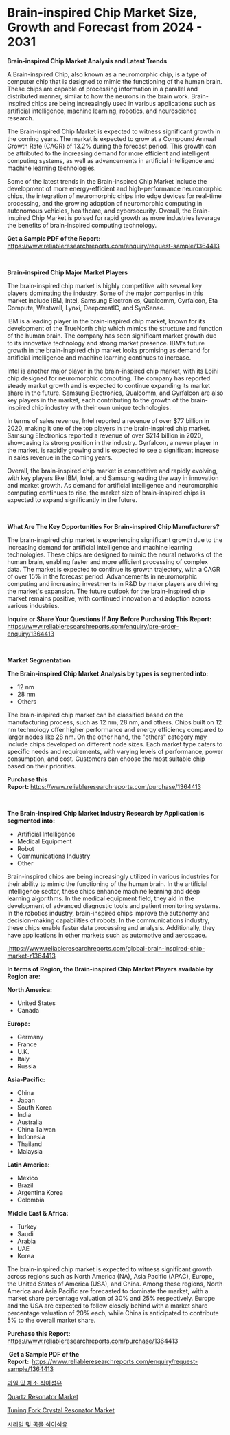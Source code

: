 <p><h1>Brain-inspired Chip Market Size, Growth and Forecast from 2024 - 2031</h1></p><p><strong>Brain-inspired Chip Market Analysis and Latest Trends</strong></p>
<p><p>A Brain-inspired Chip, also known as a neuromorphic chip, is a type of computer chip that is designed to mimic the functioning of the human brain. These chips are capable of processing information in a parallel and distributed manner, similar to how the neurons in the brain work. Brain-inspired chips are being increasingly used in various applications such as artificial intelligence, machine learning, robotics, and neuroscience research.</p><p>The Brain-inspired Chip Market is expected to witness significant growth in the coming years. The market is expected to grow at a Compound Annual Growth Rate (CAGR) of 13.2% during the forecast period. This growth can be attributed to the increasing demand for more efficient and intelligent computing systems, as well as advancements in artificial intelligence and machine learning technologies.</p><p>Some of the latest trends in the Brain-inspired Chip Market include the development of more energy-efficient and high-performance neuromorphic chips, the integration of neuromorphic chips into edge devices for real-time processing, and the growing adoption of neuromorphic computing in autonomous vehicles, healthcare, and cybersecurity. Overall, the Brain-inspired Chip Market is poised for rapid growth as more industries leverage the benefits of brain-inspired computing technology.</p></p>
<p><strong>Get a Sample PDF of the Report:&nbsp;</strong> <a href="https://www.reliableresearchreports.com/enquiry/request-sample/1364413">https://www.reliableresearchreports.com/enquiry/request-sample/1364413</a></p>
<p>&nbsp;</p>
<p><strong>Brain-inspired Chip Major Market Players</strong></p>
<p><p>The brain-inspired chip market is highly competitive with several key players dominating the industry. Some of the major companies in this market include IBM, Intel, Samsung Electronics, Qualcomm, Gyrfalcon, Eta Compute, Westwell, Lynxi, DeepcreatIC, and SynSense.</p><p>IBM is a leading player in the brain-inspired chip market, known for its development of the TrueNorth chip which mimics the structure and function of the human brain. The company has seen significant market growth due to its innovative technology and strong market presence. IBM's future growth in the brain-inspired chip market looks promising as demand for artificial intelligence and machine learning continues to increase.</p><p>Intel is another major player in the brain-inspired chip market, with its Loihi chip designed for neuromorphic computing. The company has reported steady market growth and is expected to continue expanding its market share in the future. Samsung Electronics, Qualcomm, and Gyrfalcon are also key players in the market, each contributing to the growth of the brain-inspired chip industry with their own unique technologies.</p><p>In terms of sales revenue, Intel reported a revenue of over $77 billion in 2020, making it one of the top players in the brain-inspired chip market. Samsung Electronics reported a revenue of over $214 billion in 2020, showcasing its strong position in the industry. Gyrfalcon, a newer player in the market, is rapidly growing and is expected to see a significant increase in sales revenue in the coming years.</p><p>Overall, the brain-inspired chip market is competitive and rapidly evolving, with key players like IBM, Intel, and Samsung leading the way in innovation and market growth. As demand for artificial intelligence and neuromorphic computing continues to rise, the market size of brain-inspired chips is expected to expand significantly in the future.</p></p>
<p>&nbsp;</p>
<p><strong>What Are The Key Opportunities For Brain-inspired Chip Manufacturers?</strong></p>
<p><p>The brain-inspired chip market is experiencing significant growth due to the increasing demand for artificial intelligence and machine learning technologies. These chips are designed to mimic the neural networks of the human brain, enabling faster and more efficient processing of complex data. The market is expected to continue its growth trajectory, with a CAGR of over 15% in the forecast period. Advancements in neuromorphic computing and increasing investments in R&D by major players are driving the market's expansion. The future outlook for the brain-inspired chip market remains positive, with continued innovation and adoption across various industries.</p></p>
<p><strong>Inquire or Share Your Questions If Any Before Purchasing This Report:</strong> <a href="https://www.reliableresearchreports.com/enquiry/pre-order-enquiry/1364413">https://www.reliableresearchreports.com/enquiry/pre-order-enquiry/1364413</a></p>
<p>&nbsp;</p>
<p><strong>Market Segmentation</strong></p>
<p><strong>The Brain-inspired Chip Market Analysis by types is segmented into:</strong></p>
<p><ul><li>12 nm</li><li>28 nm</li><li>Others</li></ul></p>
<p><p>The brain-inspired chip market can be classified based on the manufacturing process, such as 12 nm, 28 nm, and others. Chips built on 12 nm technology offer higher performance and energy efficiency compared to larger nodes like 28 nm. On the other hand, the "others" category may include chips developed on different node sizes. Each market type caters to specific needs and requirements, with varying levels of performance, power consumption, and cost. Customers can choose the most suitable chip based on their priorities.</p></p>
<p><strong>Purchase this Report:&nbsp;</strong><a href="https://www.reliableresearchreports.com/purchase/1364413">https://www.reliableresearchreports.com/purchase/1364413</a></p>
<p>&nbsp;</p>
<p><strong>The Brain-inspired Chip Market Industry Research by Application is segmented into:</strong></p>
<p><ul><li>Artificial Intelligence</li><li>Medical Equipment</li><li>Robot</li><li>Communications Industry</li><li>Other</li></ul></p>
<p><p>Brain-inspired chips are being increasingly utilized in various industries for their ability to mimic the functioning of the human brain. In the artificial intelligence sector, these chips enhance machine learning and deep learning algorithms. In the medical equipment field, they aid in the development of advanced diagnostic tools and patient monitoring systems. In the robotics industry, brain-inspired chips improve the autonomy and decision-making capabilities of robots. In the communications industry, these chips enable faster data processing and analysis. Additionally, they have applications in other markets such as automotive and aerospace.</p></p>
<p><a href="https://www.reliableresearchreports.com/global-brain-inspired-chip-market-r1364413">&nbsp;https://www.reliableresearchreports.com/global-brain-inspired-chip-market-r1364413</a></p>
<p><strong>In terms of Region, the Brain-inspired Chip Market Players available by Region are:</strong></p>
<p>
    <p> <strong> North America: </strong>
        <ul>
            <li>United States</li>
            <li>Canada</li>
        </ul>
        </p> 
    <p> <strong> Europe: </strong>
        <ul>
            <li>Germany</li>
            <li>France</li>
            <li>U.K.</li>
            <li>Italy</li>
            <li>Russia</li>
        </ul>
        </p> 
    <p> <strong> Asia-Pacific: </strong>
        <ul>
            <li>China</li>
            <li>Japan</li>
            <li>South Korea</li>
            <li>India</li>
            <li>Australia</li>
            <li>China Taiwan</li>
            <li>Indonesia</li>
            <li>Thailand</li>
            <li>Malaysia</li>
        </ul>
        </p> 
    <p> <strong> Latin America: </strong>
        <ul>
            <li>Mexico</li>
            <li>Brazil</li>
            <li>Argentina Korea</li>
            <li>Colombia</li>
        </ul>
        </p> 
    <p> <strong> Middle East & Africa: </strong>
        <ul>
            <li>Turkey</li>
            <li>Saudi</li>
            <li>Arabia</li>
            <li>UAE</li>
            <li>Korea</li>
        </ul>
    </p>
    </p>
<p><p>The brain-inspired chip market is expected to witness significant growth across regions such as North America (NA), Asia Pacific (APAC), Europe, the United States of America (USA), and China. Among these regions, North America and Asia Pacific are forecasted to dominate the market, with a market share percentage valuation of 30% and 25% respectively. Europe and the USA are expected to follow closely behind with a market share percentage valuation of 20% each, while China is anticipated to contribute 5% to the overall market share.</p></p>
<p><strong>Purchase this Report: </strong><a href="https://www.reliableresearchreports.com/purchase/1364413">https://www.reliableresearchreports.com/purchase/1364413</a></p>
<p>&nbsp;<strong>Get a Sample PDF of the Report:&nbsp;&nbsp;</strong><a href="https://www.reliableresearchreports.com/enquiry/request-sample/1364413">https://www.reliableresearchreports.com/enquiry/request-sample/1364413</a></p>
<p><strong></strong></p>
<p><p><a href="https://github.com/emakpiahsopiah/Market-Research-Report-List-1/blob/main/8733341158126.md">과일 및 채소 식이섬유</a></p><p><a href="https://github.com/RickHolmes3/Market-Research-Report-List-5/blob/main/quartz-resonator-market.md">Quartz Resonator Market</a></p><p><a href="https://github.com/Krish2023na/Market-Research-Report-List-5/blob/main/tuning-fork-crystal-resonator-market.md">Tuning Fork Crystal Resonator Market</a></p><p><a href="https://github.com/milikokao84/Market-Research-Report-List-1/blob/main/1425144158125.md">시리얼 및 곡물 식이섬유</a></p></p>